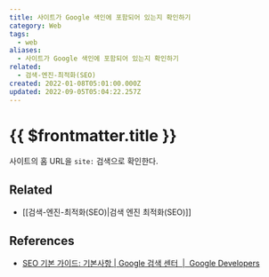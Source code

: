 ```yaml
---
title: 사이트가 Google 색인에 포함되어 있는지 확인하기
category: Web
tags:
  - web
aliases:
  - 사이트가 Google 색인에 포함되어 있는지 확인하기
related:
  - 검색-엔진-최적화(SEO)
created: 2022-01-08T05:01:00.000Z
updated: 2022-09-05T05:04:22.257Z
---
```


# {{ $frontmatter.title }}

사이트의 홈 URL을 `site:` 검색으로 확인한다.

## Related

- [[검색-엔진-최적화(SEO)|검색 엔진 최적화(SEO)]]

## References

- [SEO 기본 가이드: 기본사항 | Google 검색 센터  |  Google Developers](https://developers.google.com/search/docs/beginner/seo-starter-guide#determine-whether-your-site-is-in-googles-index)
